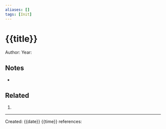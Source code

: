 ```yaml
---
aliases: []
tags: [Init]
---
```


# {{title}}
Author:
Year:

## Notes

-

## Related

1. 

---
Created: {{date}} {{time}}
references:
